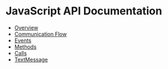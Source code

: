 JavaScript API Documentation
============================

* [Overview](api/js/README.md)
* [Communication Flow](api/js/communication_flow.md)
* [Events](api/js/events.md)
* [Methods](api/js/methods.md)
* [Calls](api/js/call.md)
* [TextMessage](api/js/text_message.md)
